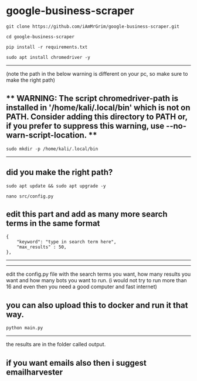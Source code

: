 # google-business-scraper

~~~~~~~~~~~~~~~~~~~~~~~
git clone https://github.com/iAmMrGrim/google-business-scraper.git
~~~~~~~~~~~~~~~~~~~~~~~

~~~~~~~~~~~~~~~~~~~~~~~
cd google-business-scraper
~~~~~~~~~~~~~~~~~~~~~~~

~~~~~~~~~~~~~~~~~~~~~~~
pip install -r requirements.txt
~~~~~~~~~~~~~~~~~~~~~~~

~~~~~~~~~~~~~~~~~~~~~~~
sudo apt install chromedriver -y
~~~~~~~~~~~~~~~~~~~~~~~

------------------------
(note the path in the below warning is different on your pc, so make sure to make the right path)

**  WARNING: The script chromedriver-path is installed in '/home/kali/.local/bin' which is not on PATH.
  Consider adding this directory to PATH or, if you prefer to suppress this warning, use --no-warn-script-location.  **
------------------------

~~~~~~~~~~~~~~~~~~~~~~~
sudo mkdir -p /home/kali/.local/bin
~~~~~~~~~~~~~~~~~~~~~~~

------------------------
did you make the right path?
------------------------

~~~~~~~~~~~~~~~~~~~~~~~
sudo apt update && sudo apt upgrade -y
~~~~~~~~~~~~~~~~~~~~~~~

~~~~~~~~~~~~~~~~~~~~~~~
nano src/config.py
~~~~~~~~~~~~~~~~~~~~~~~

edit this part and add as many more search terms in the same format
--------------------------------------------
    {
        "keyword": "type in search term here",
        "max_results" : 50,
    },
--------------------------------------------    

------------------------
edit the config.py file with the search terms you want, how many results you want and how many bots you want to run. (i would not try to run more than 16 and even then you need a good computer and fast internet)

you can also upload this to docker and run it that way.
------------------------

~~~~~~~~~~~~~~~~~~~~~~~
python main.py
~~~~~~~~~~~~~~~~~~~~~~~

------------------------
the results are in the folder called output.

if you want emails also then i suggest emailharvester
------------------------
